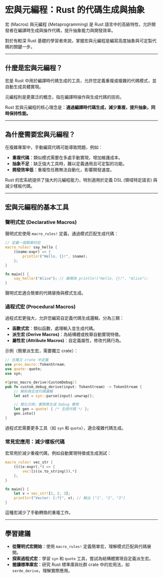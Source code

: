 # 宏與元編程：Rust 的代碼生成與抽象

宏 (Macros) 與元編程 (Metaprogramming) 是 Rust 語言中的高級特性，允許開發者在編譯時生成與操作代碼，提升抽象能力與開發效率。

對於有較深 Rust 基礎的學習者來說，掌握宏與元編程是編寫高度抽象與可定製代碼的關鍵一步。

---

## 什麼是宏與元編程？

宏是 Rust 中用於編譯時代碼生成的工具，允許您定義重複或複雜的代碼模式，並自動生成具體實現。

元編程則是更廣泛的概念，指在編譯時操作與生成代碼的技術。

Rust 宏與元編程的核心理念是：**通過編譯時代碼生成，減少重複，提升抽象，同時保持性能。**

---

## 為什麼需要宏與元編程？

在複雜專案中，手動編寫代碼可能導致問題，例如：

- **重複代碼**：類似模式需要在多處手動實現，增加維護成本。
- **抽象不足**：缺乏強大工具時，難以定義通用且可定製的功能。
- **開發效率低**：重複性任務無法自動化，影響開發速度。

Rust 的宏系統提供了強大的元編程能力，特別適用於定義 DSL (領域特定語言) 與減少樣板代碼。

---

## 宏與元編程的基本工具

### 聲明式宏 (Declarative Macros)

聲明式宏使用 `macro_rules!` 定義，通過模式匹配生成代碼：

```rust
// 定義一個簡單的宏
macro_rules! say_hello {
    ($name:expr) => {
        println!("Hello, {}!", $name);
    };
}

fn main() {
    say_hello!("Alice"); // 展開為 println!("Hello, {}!", "Alice");
}
```

聲明式宏適合簡單的代碼替換與模式生成。

### 過程式宏 (Procedural Macros)

過程式宏更強大，允許您編寫自定義代碼生成邏輯，分為三類：

- **函數式宏**：類似函數，處理輸入並生成代碼。
- **派生宏 (Derive Macros)**：為結構體或枚舉自動實現特徵。
- **屬性宏 (Attribute Macros)**：自定義屬性，修改代碼行為。

示例（簡單派生宏，需要獨立 crate）：

```rust
// 在獨立 crate 中定義
use proc_macro::TokenStream;
use quote::quote;
use syn;

#[proc_macro_derive(CustomDebug)]
pub fn custom_debug_derive(input: TokenStream) -> TokenStream {
    // 解析與生成代碼邏輯
    let ast = syn::parse(input).unwrap();

    // 簡化示例，實際應生成 Debug 實現
    let gen = quote! { /* 生成代碼 */ };
    gen.into()
}
```

過程式宏需要更多工具（如 `syn` 和 `quote`），適合複雜代碼生成。

### 常見宏應用：減少樣板代碼

宏常用於減少重複代碼，例如自動實現特徵或生成測試：

```rust
macro_rules! vec_str {
    ($($x:expr),*) => {
        vec![$($x.to_string()),*]
    };
}

fn main() {
    let v = vec_str![1, 2, 3];
    println!("Vector: {:?}", v); // 輸出 ["1", "2", "3"]
}
```

這種宏減少了手動轉換的重複工作。

---

## 學習建議

- **從聲明式宏開始**：使用 `macro_rules!` 定義簡單宏，理解模式匹配與代碼展開。
- **探索過程式宏**：學習 `syn` 和 `quote` 工具，嘗試為結構體實現自定義派生宏。
- **閱讀標準庫宏**：研究 Rust 標準庫與社群 crate 中的宏用法，如 `serde_derive`，理解實際應用。

